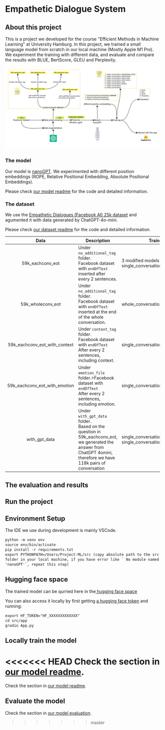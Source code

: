 # Empathetic Dialogue System
## About this project
This is a project we developed for the course "Efficient Methods in Machine Learning" at University Hamburg. 
In this project, we trained a small language model from scratch in our local machine (Mostly Apple M1 Pro). We experiment the training with different data, and evaluate and compare the results with BLUE, BertScore, GLEU and Perplexity. 
![pipeline for the project](./doc/imgs/pipeline.jpg)
### The model
Our model is [nanoGPT](https://github.com/karpathy/nanoGPT). We experimented with different position embeddings (ROPE, Relative Positional Embedding, Absolute Positional Embeddings). 

Please check [our model readme](src/nanoGPT/README.md) for the code and detailed 
information. 

### The dataset
We use the [Empathetic Dialogues (Facebook AI) 25k dataset](https://www.kaggle.com/datasets/atharvjairath/empathetic-dialogues-facebook-ai/data) and 
agumented it with data generated by ChatGPT-4o-mini. 

Please check [our dataset readme](data/README.md) for the code and detailed information. 

| Data   | Description        | Trained Model   |
| :----------------------------:|---------------------------|----|
| 59k_eachconv_eot              | Under `no_additional_tag` folder. <br />Facebook dataset with `endOfText` inserted after  every 2 sentences. | 3 modified models  <br/> single_conversation                                          |
| 59k_wholeconv_eot             | Under `no_additional_tag` folder. <br />Facebook dataset with `endOfText` inserted at  the end of the whole conversation.                                                                  | whole_conversation                                                                    |
| 59k_eachconv_eot_with_context | Under `context_tag` folder.<br />Facebook dataset with `endOfText`  <br />After every 2 sentences, including context.                                                                      | single_conversation_withcontext                                                       |
| 59k_eachconv_eot_with_emotion | Under `emotion_file` folder.>Facebook dataset with `endOfText`  <br />After every 2 sentences, including emotion.                                                                          | single_conversation_withemotion                                                       |
| with_gpt_data                 | Under `with_gpt_data` folder.  <br /> Based on  the question in 59k_eachconv_eot, we generated  the answer from ChatGPT 4omini, therefore we have 118k pairs of conversation               | single_conversation_withGPTdata_bs256, single_conversation_withGPTdata |

## The evaluation and results

## Run the project
## Environment Setup
The IDE we use during development is mainly VSCode.
```
python -m venv env
source env/bin/activate
pip install -r requirements.txt
export PYTHONPATH=/Users/Project-ML/src (copy absolute path to the src folder in your local machine, if you have error like ` No module named 'nanoGPT'`, repeat this step)
```
## Hugging face space
The trained model can be qurried here in the[ hugging face space](https://huggingface.co/spaces/HannahLin271/nanoGPT)

You can also access it locally by first getting [a hugging face token](https://huggingface.co/docs/hub/security-tokens) and 
running:
```
export HF_TOKEN="HF_XXXXXXXXXXXXX"
cd src/app
gradio App.py
```

## Locally train the model

<<<<<<< HEAD
Check the section in [our model readme](src/nanoGPT/README.md). 
=======
Check the section in [our model readme](src/nanoGPT/README.md).

## Evaluate the model

Check the section in [our model evaluation](src/evaluation/README.md).
>>>>>>> master
